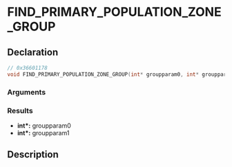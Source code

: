 # FIND_PRIMARY_POPULATION_ZONE_GROUP

## Declaration
```cpp
// 0x36601178
void FIND_PRIMARY_POPULATION_ZONE_GROUP(int* groupparam0, int* groupparam1);
```

### Arguments

### Results
- **int\*:** groupparam0
- **int\*:** groupparam1

## Description
